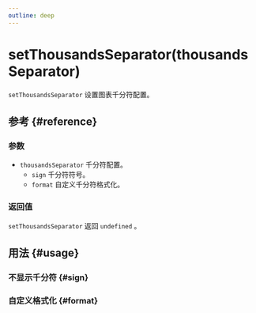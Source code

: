 ```yaml
---
outline: deep
---
```


# setThousandsSeparator(thousandsSeparator)
`setThousandsSeparator` 设置图表千分符配置。

## 参考 {#reference}
<!--@include: @/@views/api/references/instance/setThousandsSeparator.md-->

### 参数
- `thousandsSeparator` 千分符配置。
  - `sign` 千分符符号。
  - `format` 自定义千分符格式化。

### 返回值
`setThousandsSeparator` 返回 `undefined` 。

## 用法 {#usage}
<script setup>
import SetThousandsSeparatorSign from '../../@views/api/samples/setThousandsSeparator-sign/index.vue'
import SetThousandsSeparatorFormat from '../../@views/api/samples/setThousandsSeparator-format/index.vue'
</script>

### 不显示千分符 {#sign}
<SetThousandsSeparatorSign/>

### 自定义格式化 {#format}
<SetThousandsSeparatorFormat/>
